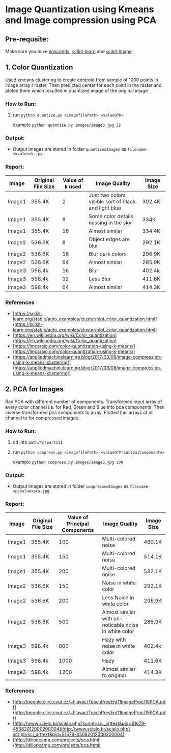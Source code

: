 # Image Quantization using Kmeans and Image compression using PCA

## Pre-requsite:
Make sure you have [anaconda](https://www.anaconda.com/), [scikit-learn](https://scikit-learn.org/stable/install.html) and [scikit-image](https://scikit-image.org/download)  

## 1. Color Quantization

Used kmeans clustering to create centroid from sample of 1000 points in image array / raster. Then predicted center for each point in the raster and ploted them which resulted in quantized image of the original image

### How to Run:

1. run `python quantize.py <imagefilePath> <valueOfK>`
    
    example `python quantize.py images/image3.jpg 32`

### Output:

- Output images are stored in folder `quantizedImages` as `filename-<kvalue>k.jpg`

### Report:


Image | Original File Size | Value of k used | Image Quality | Image Size
-|-|-|-|-
 Image1 | 355.4K | 2 | Just two colors visible sort of black and light blue  | 302.4K
 Image1 | 355.4K | 8 | Some color details missing in the sky  | 334K
 Image1 | 355.4K | 16 | Almost similar  | 334.4K
 Image2 | 536.6K | 8 | Object edges are blur  | 292.1K
 Image2 | 536.6K | 16 | Blur dark colors  | 296.9K
 Image2 | 536.6K | 64 | Almost similar  | 285.9K
 Image3 | 598.4k | 16 | Blur  | 402.4k
 Image3 | 598.4k | 32 | Less Blur  | 411.6K
 Image3 | 598.4k | 64 | Almost similar  | 414.3K

### References
- [https://scikit-learn.org/stable/auto_examples/cluster/plot_color_quantization.html](https://scikit-learn.org/stable/auto_examples/cluster/plot_color_quantization.html)
- [https://en.wikipedia.org/wiki/Color_quantization](https://en.wikipedia.org/wiki/Color_quantization)
- [https://lmcaraig.com/color-quantization-using-k-means/](https://lmcaraig.com/color-quantization-using-k-means/)
- [https://appliedmachinelearning.blog/2017/03/08/image-compression-using-k-means-clustering/](https://appliedmachinelearning.blog/2017/03/08/image-compression-using-k-means-clustering/)

## 2. PCA for Images

Ran PCA with different number of components. Transformed input array of every color channel i.e. for Red, Green and Blue into pca components. Then inverse transformed pca components to array. Plotted this arrays of all channel to for compressed images.

### How to Run:

1. cd into `path/to/partIII`
2. run `python compress.py <imagefilePath> <valueOfPrincipalComponents>`
    
    example `python compress.py images/image3.jpg 100`

### Output:

- Output images are stored in folder `compressedImages` as `filename-<pcvalue>pca.jpg`

### Report:


Image | Original File Size | Value of Principal Components | Image Quality | Image Size
-|-|-|-|-
 Image1 | 355.4K | 100 | Multi-colored noise  | 480.1K
 Image1 | 355.4K | 150 | Multi-colored noise  | 514.1K
 Image1 | 355.4K | 200 | Multi-colored noise  | 532.1K
 Image2 | 536.6K | 150 | Noise in white color  | 292.1K
 Image2 | 536.6K | 200 | Less Noise in white color | 296.9K
 Image2 | 536.6K | 500 | Almost similar with un-noticable noise in white color  | 285.9K
 Image3 | 598.4k | 800 | Hazy with noise in white color  | 402.4k
 Image3 | 598.4k | 1000 | Hazy  | 411.6K
 Image3 | 598.4k | 1200 | Almost similar to original  | 414.3K

### References
- [http://people.ciirc.cvut.cz/~hlavac/TeachPresEn/11ImageProc/15PCA.pdf](http://people.ciirc.cvut.cz/~hlavac/TeachPresEn/11ImageProc/15PCA.pdf)
- [http://www.scielo.br/scielo.php?script=sci_arttext&pid=S1679-45082012000200004](http://www.scielo.br/scielo.php?script=sci_arttext&pid=S1679-45082012000200004)
- [http://dilloncamp.com/projects/pca.html](http://dilloncamp.com/projects/pca.html)
